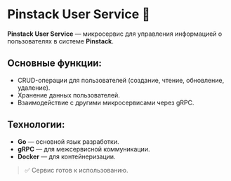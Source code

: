 # Pinstack User Service 👥

**Pinstack User Service** — микросервис для управления информацией о пользователях в системе **Pinstack**.

## Основные функции:
- CRUD-операции для пользователей (создание, чтение, обновление, удаление).
- Хранение данных пользователей.
- Взаимодействие с другими микросервисами через gRPC.

## Технологии:
- **Go** — основной язык разработки.
- **gRPC** — для межсервисной коммуникации.
- **Docker** — для контейнеризации.

> ✅ Сервис готов к использованию.
